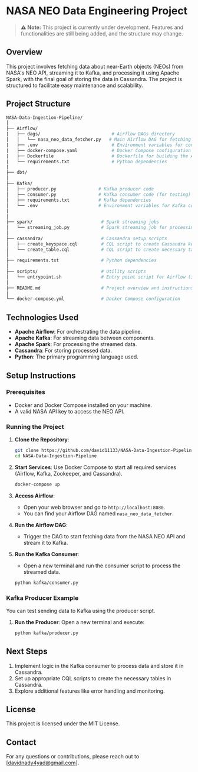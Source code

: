 # NASA NEO Data Engineering Project

> **⚠️ Note:** This project is currently under development. Features and functionalities are still being added, and the structure may change.

## Overview

This project involves fetching data about near-Earth objects (NEOs) from NASA's NEO API, streaming it to Kafka, and processing it using Apache Spark, with the final goal of storing the data in Cassandra. The project is structured to facilitate easy maintenance and scalability.

## Project Structure
```graphql
NASA-Data-Ingestion-Pipeline/
│
├── Airflow/
|   ├── dags/                           # Airflow DAGs directory
|   │   └── nasa_neo_data_fetcher.py   # Main Airflow DAG for fetching NASA data
|   ├── .env                            # Environment variables for configuration
|   ├── docker-compose.yaml             # Docker Compose configuration
|   ├── Dockerfile                      # Dockerfile for building the Airflow image
|   └── requirements.txt                # Python dependencies
|
├── dbt/
│
├── Kafka/
│   ├── producer.py                # Kafka producer code
│   ├── consumer.py                # Kafka consumer code (for testing)
│   ├── requirements.txt           # Kafka dependencies
│   └── .env                       # Environment variables for Kafka config
|
│
├── spark/                          # Spark streaming jobs
│   └── streaming_job.py            # Spark streaming job for processing data
│
├── cassandra/                      # Cassandra setup scripts
│   ├── create_keyspace.cql         # CQL script to create Cassandra keyspace
│   └── create_table.cql            # CQL script to create necessary tables
│
├── requirements.txt                # Python dependencies
│
├── scripts/                        # Utility scripts
│   └── entrypoint.sh               # Entry point script for Airflow (if needed)
│
├── README.md                       # Project overview and instructions
│
└── docker-compose.yml              # Docker Compose configuration
```

## Technologies Used

- **Apache Airflow**: For orchestrating the data pipeline.
- **Apache Kafka**: For streaming data between components.
- **Apache Spark**: For processing the streamed data.
- **Cassandra**: For storing processed data.
- **Python**: The primary programming language used.

## Setup Instructions

### Prerequisites

- Docker and Docker Compose installed on your machine.
- A valid NASA API key to access the NEO API.

### Running the Project

1. **Clone the Repository**:
   ```bash
   git clone https://github.com/david11133/NASA-Data-Ingestion-Pipeline
   cd NASA-Data-Ingestion-Pipeline
   ```

2. **Start Services**:
   Use Docker Compose to start all required services (Airflow, Kafka, Zookeeper, and Cassandra).
   ```bash
   docker-compose up
   ```

3. **Access Airflow**:
   - Open your web browser and go to `http://localhost:8080`.
   - You can find your Airflow DAG named `nasa_neo_data_fetcher`.

4. **Run the Airflow DAG**:
   - Trigger the DAG to start fetching data from the NASA NEO API and stream it to Kafka.

5. **Run the Kafka Consumer**:
   - Open a new terminal and run the consumer script to process the streamed data.
   ```bash
   python kafka/consumer.py
   ```

### Kafka Producer Example

You can test sending data to Kafka using the producer script.

1. **Run the Producer**:
   Open a new terminal and execute:
   ```bash
   python kafka/producer.py
   ```

## Next Steps

1. Implement logic in the Kafka consumer to process data and store it in Cassandra.
2. Set up appropriate CQL scripts to create the necessary tables in Cassandra.
3. Explore additional features like error handling and monitoring.

## License

This project is licensed under the MIT License.

## Contact

For any questions or contributions, please reach out to [davidnady4yad@gmail.com].